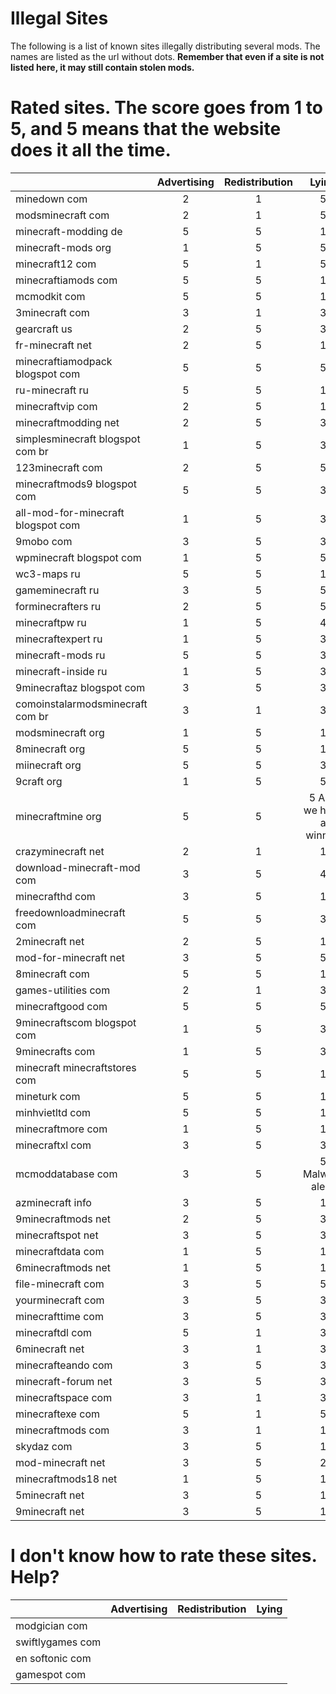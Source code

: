 Illegal Sites
=============

The following is a list of known sites illegally distributing several mods. The names are listed as the url without dots. **Remember that even if a site is not listed here, it may still contain stolen mods.**



Rated sites. The score goes from 1 to 5, and 5 means that the website does it all the time.
===========================================================================================
|                                    | Advertising | Redistribution | Lying |
| ---------------------------------- |:-----------:|:--------------:|:-----:|
| minedown com                       |      2      |        1       |   5   |
| modsminecraft com                  |      2      |        1       |   5   |
| minecraft-modding de               |      5      |        5       |   1   |
| minecraft-mods org                 |      1      |        5       |   5   |
| minecraft12 com                    |      5      |        1       |   5   |
| minecraftiamods com                |      5      |        5       |   1   |
| mcmodkit com                       |      5      |        5       |   1   |
| 3minecraft com                     |      3      |        1       |   3   |
| gearcraft us                       |      2      |        5       |   3   |
| fr-minecraft net                   |      2      |        5       |   1   |
| minecraftiamodpack blogspot com    |      5      |        5       |   5   |
| ru-minecraft ru                    |      5      |        5       |   1   |
| minecraftvip com                   |      2      |        5       |   1   |
| minecraftmodding net               |      2      |        5       |   3   |
| simplesminecraft blogspot com br   |      1      |        5       |   3   |
| 123minecraft com                   |      2      |        5       |   5   |
| minecraftmods9 blogspot com        |      5      |        5       |   3   |
| all-mod-for-minecraft blogspot com |      1      |        5       |   3   |
| 9mobo com                          |      3      |        5       |   3   |
| wpminecraft blogspot com           |      1      |        5       |   5   |
| wc3-maps ru                        |      5      |        5       |   1   |
| gameminecraft ru                   |      3      |        5       |   5   |
| forminecrafters ru                 |      2      |        5       |   5   |
| minecraftpw ru                     |      1      |        5       |   4   |
| minecraftexpert ru                 |      1      |        5       |   3   |
| minecraft-mods ru                  |      5      |        5       |   3   |
| minecraft-inside ru                |      1      |        5       |   3   |
| 9minecraftaz blogspot com          |      3      |        5       |   3   |
| comoinstalarmodsminecraft com br   |      3      |        1       |   3   |
| modsminecraft org                  |      1      |        5       |   1   |
| 8minecraft org                     |      5      |        5       |   1   |
| miinecraft org                     |      5      |        5       |   3   |
| 9craft org                         |      1      |        5       |   5   |
| minecraftmine org                  |      5      |        5       |   5 And we have a winner!  |
| crazyminecraft net                 |      2      |        1       |   1   |
| download-minecraft-mod com         |      3      |        5       |   4   |
| minecrafthd com                    |      3      |        5       |   1   |
| freedownloadminecraft com          |      5      |        5       |   3   |
| 2minecraft net                     |      2      |        5       |   1   |
| mod-for-minecraft net              |      3      |        5       |   5   |
| 8minecraft com                     |      5      |        5       |   1   |
| games-utilities com                |      2      |        1       |   3   |
| minecraftgood com                  |      5      |        5       |   5   |
| 9minecraftscom blogspot com        |      1      |        5       |   3   |
| 9minecrafts com                    |      1      |        5       |   3   |
| minecraft minecraftstores com      |      5      |        5       |   1   |
| mineturk com                       |      5      |        5       |   1   |
| minhvietltd com                    |      5      |        5       |   1   |
| minecraftmore com                  |      1      |        5       |   1   |
| minecraftxl com                    |      3      |        5       |   3   |
| mcmoddatabase com                  |      3      |        5       |   5 Malware alert!  |
| azminecraft info                   |      3      |        5       |   1   |
| 9minecraftmods net                 |      2      |        5       |   3   |
| minecraftspot net                  |      3      |        5       |   3   |
| minecraftdata com                  |      1      |        5       |   1   |
| 6minecraftmods net                 |      1      |        5       |   1   |
| file-minecraft com                 |      3      |        5       |   5   |
| yourminecraft com                  |      3      |        5       |   3   |
| minecrafttime com                  |      3      |        5       |   3   |
| minecraftdl com                    |      5      |        1       |   3   |
| 6minecraft net                     |      3      |        1       |   3   |
| minecrafteando com                 |      3      |        5       |   3   |
| minecraft-forum net                |      3      |        5       |   3   |
| minecraftspace com                 |      3      |        1       |   3   |
| minecraftexe com                   |      5      |        1       |   5   |
| minecraftmods com                  |      3      |        1       |   1   |
| skydaz com                         |      3      |        5       |   1   |
| mod-minecraft net                  |      3      |        5       |   2   |
| minecraftmods18 net                |      1      |        5       |   1   |
| 5minecraft net                     |      3      |        5       |   1   |
| 9minecraft net                     |      3      |        5       |   1   |

I don't know how to rate these sites. Help?
===========================================
|                                    | Advertising | Redistribution | Lying |
| ---------------------------------- |:-----------:|:--------------:|:-----:|
| modgician com                      |             |                |       |
| swiftlygames com                   |             |                |       |
| en softonic com                    |             |                |       |
| gamespot com                       |             |                |       |
